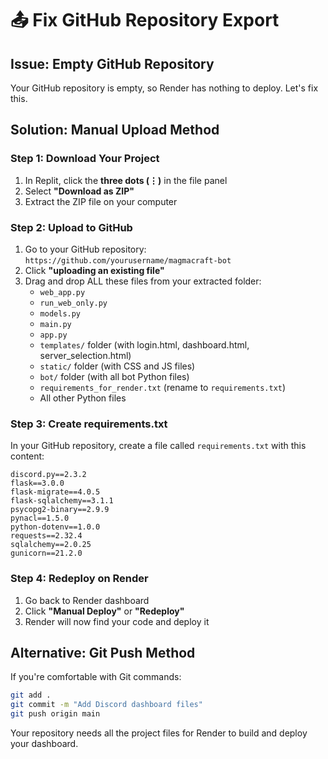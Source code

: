 # 📤 Fix GitHub Repository Export

## Issue: Empty GitHub Repository
Your GitHub repository is empty, so Render has nothing to deploy. Let's fix this.

## Solution: Manual Upload Method

### Step 1: Download Your Project
1. In Replit, click the **three dots (⋮)** in the file panel
2. Select **"Download as ZIP"**
3. Extract the ZIP file on your computer

### Step 2: Upload to GitHub
1. Go to your GitHub repository: `https://github.com/yourusername/magmacraft-bot`
2. Click **"uploading an existing file"** 
3. Drag and drop ALL these files from your extracted folder:
   - `web_app.py`
   - `run_web_only.py`
   - `models.py`
   - `main.py`
   - `app.py`
   - `templates/` folder (with login.html, dashboard.html, server_selection.html)
   - `static/` folder (with CSS and JS files)
   - `bot/` folder (with all bot Python files)
   - `requirements_for_render.txt` (rename to `requirements.txt`)
   - All other Python files

### Step 3: Create requirements.txt
In your GitHub repository, create a file called `requirements.txt` with this content:
```
discord.py==2.3.2
flask==3.0.0
flask-migrate==4.0.5
flask-sqlalchemy==3.1.1
psycopg2-binary==2.9.9
pynacl==1.5.0
python-dotenv==1.0.0
requests==2.32.4
sqlalchemy==2.0.25
gunicorn==21.2.0
```

### Step 4: Redeploy on Render
1. Go back to Render dashboard
2. Click **"Manual Deploy"** or **"Redeploy"**
3. Render will now find your code and deploy it

## Alternative: Git Push Method
If you're comfortable with Git commands:
```bash
git add .
git commit -m "Add Discord dashboard files"
git push origin main
```

Your repository needs all the project files for Render to build and deploy your dashboard.